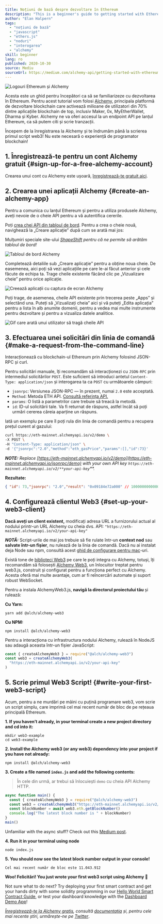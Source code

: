 ```yaml
---
title: Noțiuni de bază despre dezvoltare în Ethereum
description: "This is a beginner's guide to getting started with Ethereum development. Vă vom îndruma de la crearea unui endpoint API la realizarea unei solicitări de linie de comandă și până la a vă scrie primul script web3! Nu este nevoie să aveți experiență de dezvoltator pe blockchain!"
author: "Elan Halpern"
tags:
  - "noțiuni de bază"
  - "javascript"
  - "ethers.js"
  - "noduri"
  - "interogarea"
  - "alchemy"
skill: beginner
lang: ro
published: 2020-10-30
source: Mediu
sourceUrl: https://medium.com/alchemy-api/getting-started-with-ethereum-development-using-alchemy-c3d6a45c567f
---
```


![Logouri Ethereum și Alchemy](./ethereum-alchemy.png)

Acesta este un ghid pentru începători ca să se familiarizeze cu dezvoltarea în Ethereum. Pentru acest tutorial vom folosi [Alchemy](https://alchemyapi.io/), principala platformă de dezvoltare blockchain care activează milioane de utilizatori din 70% dintre aplicațiile blockchain de top, inclusiv Maker, 0x, MyEtherWallet, Dharma și Kyber. Alchemy ne va oferi accesul la un endpoint API pe lanțul Ethereum, ca să putem citi și scrie tranzacții.

Începem de la înregistrarea la Alchemy și te îndrumăm până la scrierea primul script web3! Nu este necesară o experiență de programator blockchain!

## 1. Înregistrează-te pentru un cont Alchemy gratuit \{#sign-up-for-a-free-alchemy-account}

Crearea unui cont cu Alchemy este ușoară, [înregistrează-te gratuit aici](https://auth.alchemyapi.io/signup).

## 2. Crearea unei aplicații Alchemy \{#create-an-alchemy-app}

Pentru a comunica cu lanțul Ethereum și pentru a utiliza produsele Alchemy, aveți nevoie de o cheie API pentru a vă autentifica cererile.

Poți [crea chei API din tabloul de bord](http://dashboard.alchemyapi.io/). Pentru a crea o cheie nouă, navighează la „Creare aplicație” după cum se arată mai jos:

Mulțumiri speciale site-ului [_ShapeShift_](https://shapeshift.com/) _pentru că ne permite să arătăm tabloul de bord!_

![Tabloul de bord Alchemy](./alchemy-dashboard.png)

Completează detaliile sub „Creare aplicație” pentru a obține noua cheie. De easemenea, aici poți să vezi aplicațiile pe care le-ai făcut anterior și cele făcute de echipa ta. Trage cheile existente făcând clic pe „Vizualizare cheie” pentru orice aplicație.

![Creează aplicații cu captura de ecran Alchemy](./create-app.png)

Poți trage, de asemenea, cheile API existente prin trecerea peste „Apps” și selectând una. Puteți să „Vizualizați cheia” aici și vă puteți „Edita aplicația” pentru a lista în alb anumite domenii, pentru a vedea mai multe instrumente pentru dezvoltare și pentru a vizualiza datele analitice.

![Gif care arată unui utilizator să tragă cheile API](./pull-api-keys.gif)

## 3. Efectuarea unei solicitări din linia de comandă \{#make-a-request-from-the-command-line}

Interacționează cu blockchain-ul Ethereum prin Alchemy folosind JSON-RPC și curl.

Pentru solicitări manuale, îți recomandăm să interacționezi cu `JSON-RPC` prin intermediul solicitărilor `POST`. Este suficient să introduci antetul `Content-Type: application/json` și interogarea ta ca `POST` cu următoarele câmpuri:

- `jsonrpc`: Versiunea JSON-RPC — în prezent, numai `2.0` este acceptată.
- `Method`: Metoda ETH API. [Consultă referința API.](https://docs.alchemyapi.io/documentation/alchemy-api-reference/json-rpc)
- `params`: O listă a parametrilor care trebuie să treacă la metodă.
- `id`: ID-ul solicitării tale. Va fi returnat de răspuns, astfel încât să poți urmări cererea căreia aparține un răspuns.

Iată un exemplu pe care îl poți rula din linia de comandă pentru a recupera prețul curent al gazului:

```bash
curl https://eth-mainnet.alchemyapi.io/v2/demo \
-X POST \
-H "Content-Type: application/json" \
-d '{"jsonrpc":"2.0","method":"eth_gasPrice","params":[],"id":73}'
```

_**NOTE:** Replace [https://eth-mainnet.alchemyapi.io/v2/demo](https://eth-mainnet.alchemyapi.io/jsonrpc/demo) with your own API key `https://eth-mainnet.alchemyapi.io/v2/**your-api-key`\*\*._

**Rezultate:**

```json
{ "id": 73,"jsonrpc": "2.0","result": "0x09184e72a000" // 10000000000000 }
```

## 4. Configurează clientul Web3 \{#set-up-your-web3-client}

**Dacă aveți un client existent,** modificați adresa URL a furnizorului actual al nodului printr-un URL Alchemy cu cheia dvs. API: `"https://eth-mainnet.alchemyapi.io/v2/your-api-key"`

**_NOTĂ:_** Script-urile de mai jos trebuie să fie rulate într-un **context nod** sau **salvate într-un fișier**, nu rulează de la linia de comandă. Dacă nu ai instalat deja Node sau npm, consultă acest [ghid de configurare pentru mac](https://app.gitbook.com/@alchemyapi/s/alchemy/guides/alchemy-for-macs)-uri.

Există tone de [biblioteci Web3](https://docs.alchemyapi.io/guides/getting-started#other-web3-libraries) pe care le poți integra cu Alchemy, totuși, îți recomandăm să folosești [Alchemy Web3](https://docs.alchemy.com/reference/api-overview), un înlocuitor treptat pentru web3.js, construit și configurat pentru a funcționa perfect cu Alchemy. Acesta oferă mai multe avantaje, cum ar fi reîncercări automate și suport robust WebSocket.

Pentru a instala AlchemyWeb3.js, **navigă la directorul proiectului tău** și rulează:

**Cu Yarn:**

```
yarn add @alch/alchemy-web3
```

**Cu NPM:**

```
npm install @alch/alchemy-web3
```

Pentru a interacționa cu infrastructura nodului Alchemy, rulează în NodeJS sau adaugă aceasta într-un fișier JavaScript:

```js
const { createAlchemyWeb3 } = require("@alch/alchemy-web3")
const web3 = createAlchemyWeb3(
  "https://eth-mainnet.alchemyapi.io/v2/your-api-key"
)
```

## 5. Scrie primul Web3 Script! \{#write-your-first-web3-script}

Acum, pentru a ne murdări pe mâini cu puțină programare web3, vom scrie un script simplu, care imprimă cel mai recent număr de bloc de pe rețeaua principală Ethereum.

**1. If you haven’t already, in your terminal create a new project directory and cd into it:**

```
mkdir web3-example
cd web3-example
```

**2. Install the Alchemy web3 (or any web3) dependency into your project if you have not already:**

```
npm install @alch/alchemy-web3
```

**3. Create a file named `index.js` and add the following contents:**

> În cele din urmă, ar trebui să înlocuiești `demo` cu cheia API Alchemy HTTP.

```js
async function main() {
  const { createAlchemyWeb3 } = require("@alch/alchemy-web3")
  const web3 = createAlchemyWeb3("https://eth-mainnet.alchemyapi.io/v2/demo")
  const blockNumber = await web3.eth.getBlockNumber()
  console.log("The latest block number is " + blockNumber)
}
main()
```

Unfamiliar with the async stuff? Check out this [Medium post](https://medium.com/better-programming/understanding-async-await-in-javascript-1d81bb079b2c).

**4. Run it in your terminal using node**

```
node index.js
```

**5. You should now see the latest block number output in your console!**

```
Cel mai recent număr de bloc este 11.043.912
```

**Woo! Felicitări! You just wrote your first web3 script using Alchemy 🎉**

Not sure what to do next? Try deploying your first smart contract and get your hands dirty with some solidity programming in our [Hello World Smart Contract Guide](https://docs.alchemyapi.io/tutorials/hello-world-smart-contract), or test your dashboard knowledge with the [Dashboard Demo App](https://docs.alchemyapi.io/tutorials/demo-app)!

_[Înregistrează-te la Alchemy gratis](https://auth.alchemyapi.io/signup), consultă [documentația](https://docs.alchemyapi.io/) și, pentru cele mai recente știri, urmărește-ne pe [Twitter](https://twitter.com/AlchemyPlatform)_.
